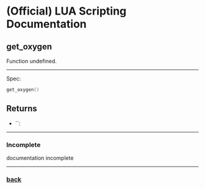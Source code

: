 
# (Official) LUA Scripting Documentation

## get_oxygen

Function undefined.

___

Spec:

```lua
get_oxygen()
```

## Returns

- ``: 

___

### Incomplete

documentation incomplete

___

### [back](../getters)

